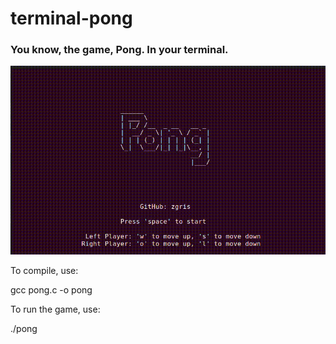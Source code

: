 # terminal-pong
### You know, the game, Pong. In your terminal.

![Real in-game footage](gameplay-pong.gif)




To compile, use:

gcc pong.c -o pong



To run the game, use:

./pong

